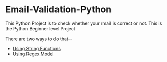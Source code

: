 # Email-Validation-Python

This Python Project is to check whether your rmail is correct or not.
This is the Python Beginner level Project

There are two ways to do that--

* [Using String Functions](mailstring.py)
* [Using Regex Model](mailregex.py)